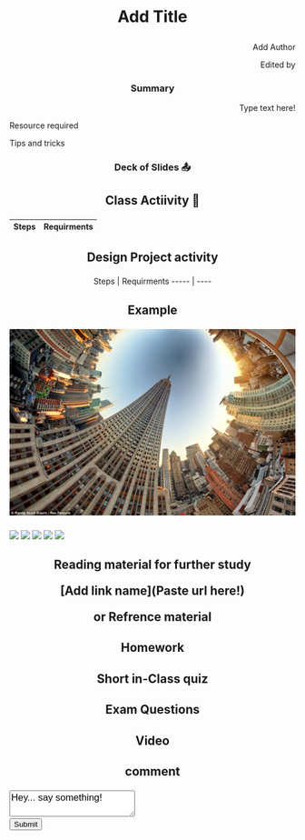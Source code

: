 # <p align = center> Add Title </p>
<p align = right> Add Author</p>
<p align = right> Edited by</p>


### <p align = center>Summary 
<p align = right>Type text here!</p>
<p align = left>Resource required </p>
<p align = left>Tips and tricks </p>


### <p align = center>Deck of Slides :outbox_tray:

## <p align = center>Class Actiivity :rocket:
Steps | Requirments
----- | ---- 




## <p align = center>Design Project activity

<p align = center> Steps | Requirments
----- | ---- </p>


## <p align = center>Example <p align = center>![](_fisheye_EmpireStatebuilding.jpg)
  
  ![](https://dl.dropboxusercontent.com/s/iytdl63bcj7xp13/IMG_20161021_182335.jpg?dl=0)
![](https://dl.dropboxusercontent.com/sh/gpqajy2krhgovi6/AADDw1K51sPc2aHQa0R-lK52a/khushbu%20%20-%20Screen%20Shot%202018-02-20%20at%205.29.17%20PM.png?dl=0)
![](https://dl.dropboxusercontent.com/sh/gpqajy2krhgovi6/AAC8PDq6VZfRp--jNedQ4ty5a/KHUSHBU%20MAHESHWARY%20-%20201709061048282818_Freshwater%20Tolerant%20Mangrove.jpg?dl=0)
![](https://dl.dropboxusercontent.com/sh/gpqajy2krhgovi6/AADDw1K51sPc2aHQa0R-lK52a/khushbu%20%20-%20Screen%20Shot%202018-02-20%20at%205.29.17%20PM.png?dl=0)
![](https://photos-3.dropbox.com/t/2/AABowPBMrkU22R0Zg7rBdke6Se0y8q_t9Xawc_bg2RSubw/12/879470720/png/32x32/3/1519909200/0/2/khushbu%20%20-%20Screen%20Shot%202018-02-20%20at%205.29.17%20PM.png/EICZ7b0JGAIgBygH/tALVypBDbPN5kHU0WGqsMszd8g21NQcSTbpMVbo3MXo?dl=0&preserve_transparency=1&size=2048x1536&size_mode=3)


## <p align = center>Reading material for further study<p align = center>[Add link name](Paste url here!)<p align = center>or Refrence material

## <p align = center>Homework

## <p align = center>Short in-Class quiz
## <p align = center>Exam Questions 
## <p align = center>Video
## <p align = center>comment<form action="/html/tags/html_form_tag_action.cfm" method="post">
<div>
<textarea name="comments" id="comments" style="font-family:sans-serif;font-size:1.2em;">
Hey... say something!
</textarea>
</div>
<input type="submit" value="Submit">
</form>
